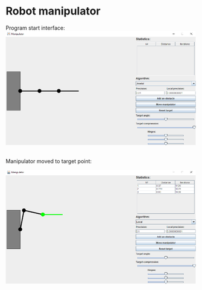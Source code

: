 # Robot manipulator

Program start interface:<br/>
![Program Example 1](/images/programExample1.png)<br/><br/>

Manipulator moved to target point: 

![Program Example 2](/images/programExample2.png)<br/><br/>
